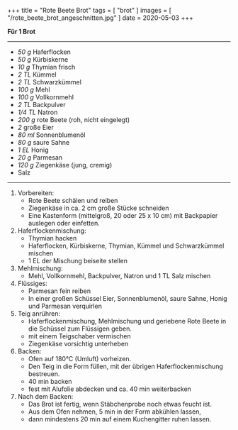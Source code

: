 +++
title = "Rote Beete Brot"
tags = [ "brot" ]
images = [ "/rote_beete_brot_angeschnitten.jpg" ]
date = 2020-05-03
+++

**Für 1 Brot**

---

- *50 g* Haferflocken
- *50 g* Kürbiskerne
- *10 g* Thymian frisch
- *2 TL* Kümmel
- *2 TL* Schwarzkümmel
- *100 g* Mehl
- *100 g* Vollkornmehl
- *2 TL* Backpulver
- *1/4 TL* Natron
- *200 g* rote Beete (roh, nicht eingelegt)
- *2* große Eier
- *80 ml* Sonnenblumenöl
- *80 g* saure Sahne
- *1 EL* Honig
- *20 g* Parmesan
- *120 g* Ziegenkäse (jung, cremig)
- Salz

---

1. Vorbereiten:
   * Rote Beete schälen und reiben
   * Ziegenkäse in ca. 2 cm große Stücke schneiden
   * Eine Kastenform (mittelgroß, 20 oder 25 x 10 cm) mit Backpapier auslegen oder einfetten.
1. Haferflockenmischung:
   * Thymian hacken
   * Haferflocken, Kürbiskerne, Thymian, Kümmel und Schwarzkümmel mischen
   * 1 EL der Mischung beiseite stellen
2. Mehlmischung:
   * Mehl, Vollkornmehl, Backpulver, Natron und 1 TL Salz mischen
3. Flüssiges:
   * Parmesan fein reiben
   * In einer großen Schüssel Eier, Sonnenblumenöl, saure Sahne, Honig und Parmesan verquirlen
4. Teig anrühren:
   * Haferflockenmischung, Mehlmischung und geriebene Rote Beete in die Schüssel zum Flüssigen geben.
   * mit einem Teigschaber vermischen
   * Ziegenkäse vorsichtig unterheben
5. Backen:
   * Ofen auf 180°C (Umluft) vorheizen.
   * Den Teig in die Form füllen, mit der übrigen Haferflockenmischung bestreuen.
   * 40 min backen
   * fest mit Alufolie abdecken und ca. 40 min weiterbacken
6. Nach dem Backen:
   * Das Brot ist fertig, wenn Stäbchenprobe noch etwas feucht ist.
   * Aus dem Ofen nehmen, 5 min in der Form abkühlen lassen,
   * dann mindestens 20 min auf einem Kuchengitter ruhen lassen.
